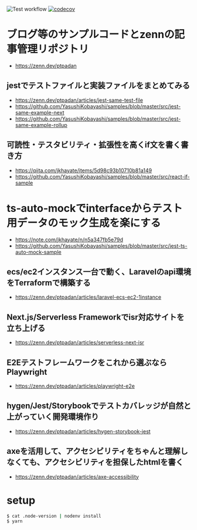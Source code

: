 ![Test workflow](https://github.com/YasushiKobayashi/samples/workflows/Test%20workflow/badge.svg)
[![codecov](https://codecov.io/gh/YasushiKobayashi/samples/branch/master/graph/badge.svg)](https://codecov.io/gh/YasushiKobayashi/samples)

# ブログ等のサンプルコードとzennの記事管理リポジトリ

- https://zenn.dev/ptpadan

## jestでテストファイルと実装ファイルをまとめてみる
- https://zenn.dev/ptpadan/articles/jest-same-test-file
- https://github.com/YasushiKobayashi/samples/blob/master/src/jest-same-example-next
- https://github.com/YasushiKobayashi/samples/blob/master/src/jest-same-example-rollup

## 可読性・テスタビリティ・拡張性を高くif文を書く書き方
- https://qiita.com/jkhayate/items/5d98c93b10710b81a149
- https://github.com/YasushiKobayashi/samples/blob/master/src/react-if-sample

# ts-auto-mockでinterfaceからテスト用データのモック生成を楽にする
- https://note.com/jkhayate/n/n5a347fb5e79d
- https://github.com/YasushiKobayashi/samples/blob/master/src/jest-ts-auto-mock-sample

## ecs/ec2インスタンス一台で動く、Laravelのapi環境をTerraformで構築する
- https://zenn.dev/ptpadan/articles/laravel-ecs-ec2-1instance

## Next.js/Serverless Frameworkでisr対応サイトを立ち上げる
- https://zenn.dev/ptpadan/articles/serverless-next-isr

## E2Eテストフレームワークをこれから選ぶならPlaywright
- https://zenn.dev/ptpadan/articles/playwright-e2e

## hygen/Jest/Storybookでテストカバレッジが自然と上がっていく開発環境作り
- https://zenn.dev/ptpadan/articles/hygen-storybook-jest

## axeを活用して、アクセシビリティをちゃんと理解しなくても、アクセシビリティを担保したhtmlを書く
- https://zenn.dev/ptpadan/articles/axe-accessibility

# setup

```bash
$ cat .node-version | nodenv install
$ yarn
```
